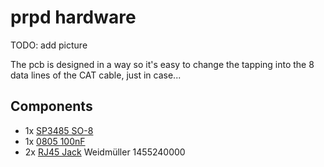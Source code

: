 # prpd hardware

TODO: add picture

The pcb is designed in a way so it's easy to change the tapping into the 8 data
lines of the CAT cable, just in case...

## Components

* 1x [SP3485 SO-8](https://www.reichelt.de/-p166271.html)
* 1x [0805 100nF](https://www.reichelt.de/-p31879.html)
* 2x [RJ45 Jack](https://www.reichelt.de/-p257581.html) Weidmüller 1455240000
